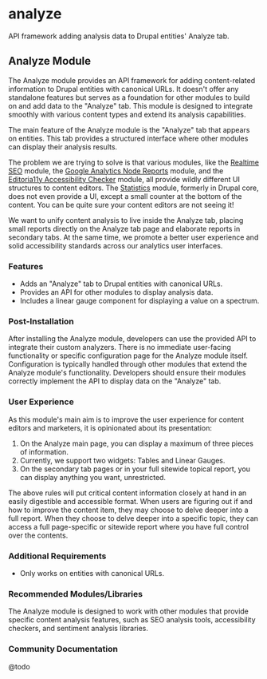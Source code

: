 # analyze

API framework adding analysis data to Drupal entities' Analyze tab.

## Analyze Module

The Analyze module provides an API framework for adding content-related 
information to Drupal entities with canonical URLs. It doesn't offer any 
standalone features but serves as a foundation for other modules to build 
on and add data to the "Analyze" tab. This module is designed to integrate 
smoothly with various content types and extend its analysis capabilities.

The main feature of the Analyze module is the "Analyze" tab that appears 
on entities. This tab provides a structured interface where other modules 
can display their analysis results.

The problem we are trying to solve is that various modules, like the 
[Realtime SEO](https://www.drupal.org/project/yoast_seo) module, the 
[Google Analytics Node Reports](https://www.drupal.org/project/ga_node_reports) 
module, and the [Editoria11y Accessibility Checker](https://www.drupal.org/project/editoria11y) 
module, all provide wildly different UI structures to content editors. The 
[Statistics](https://www.drupal.org/project/statistics) module, formerly in 
Drupal core, does not even provide a UI, except a small counter at the 
bottom of the content. You can be quite sure your content editors are not 
seeing it!

We want to unify content analysis to live inside the Analyze tab, placing 
small reports directly on the Analyze tab page and elaborate reports in 
secondary tabs. At the same time, we promote a better user experience and 
solid accessibility standards across our analytics user interfaces.

### Features
- Adds an "Analyze" tab to Drupal entities with canonical URLs.
- Provides an API for other modules to display analysis data.
- Includes a linear gauge component for displaying a value on a spectrum.

### Post-Installation
After installing the Analyze module, developers can use the provided API 
to integrate their custom analyzers. There is no immediate user-facing 
functionality or specific configuration page for the Analyze module itself. 
Configuration is typically handled through other modules that extend the 
Analyze module's functionality. Developers should ensure their modules 
correctly implement the API to display data on the "Analyze" tab.

### User Experience
As this module's main aim is to improve the user experience for content 
editors and marketers, it is opinionated about its presentation:
1. On the Analyze main page, you can display a maximum of three pieces of 
   information.
2. Currently, we support two widgets: Tables and Linear Gauges.
3. On the secondary tab pages or in your full sitewide topical report, you 
   can display anything you want, unrestricted.

The above rules will put critical content information closely at hand in 
an easily digestible and accessible format. When users are figuring out 
if and how to improve the content item, they may choose to delve deeper 
into a full report. When they choose to delve deeper into a specific 
topic, they can access a full page-specific or sitewide report where you 
have full control over the contents.

### Additional Requirements
- Only works on entities with canonical URLs.

### Recommended Modules/Libraries
The Analyze module is designed to work with other modules that provide 
specific content analysis features, such as SEO analysis tools, 
accessibility checkers, and sentiment analysis libraries.

### Community Documentation
@todo